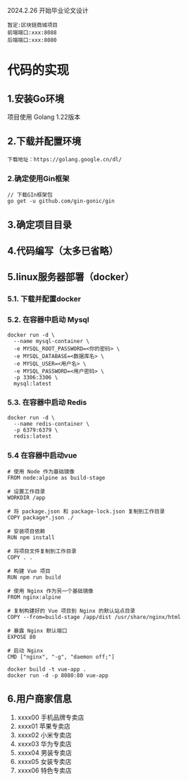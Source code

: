 2024.2.26 开始毕业论文设计

	暂定:区块链商城项目
	前端端口:xxx:8088
	后端端口:xxx:8080
	

# 代码的实现

## 1.安装Go环境

项目使用 Golang 1.22版本

## 2.下载并配置环境

``` 
下载地址：https://golang.google.cn/dl/
```	

### 2.确定使用Gin框架

```golang
// 下载GIn框架包
go get -u github.com/gin-gonic/gin
```


## 3.确定项目目录


## 4.代码编写（太多已省略）

## 5.linux服务器部署（docker）

### 5.1. 下载并配置docker


### 5.2. 在容器中启动 Mysql

```docker
docker run -d \
  --name mysql-container \
  -e MYSQL_ROOT_PASSWORD=<你的密码> \
  -e MYSQL_DATABASE=<数据库名> \
  -e MYSQL_USER=<用户名> \
  -e MYSQL_PASSWORD=<用户密码> \
  -p 3306:3306 \
  mysql:latest
```

### 5.3. 在容器中启动 Redis

```docker
docker run -d \
  --name redis-container \
  -p 6379:6379 \
  redis:latest
```

### 5.4 在容器中启动vue

```docker
# 使用 Node 作为基础镜像
FROM node:alpine as build-stage

# 设置工作目录
WORKDIR /app

# 将 package.json 和 package-lock.json 复制到工作目录
COPY package*.json ./

# 安装项目依赖
RUN npm install

# 将项目文件复制到工作目录
COPY . .

# 构建 Vue 项目
RUN npm run build

# 使用 Nginx 作为另一个基础镜像
FROM nginx:alpine

# 复制构建好的 Vue 项目到 Nginx 的默认站点目录
COPY --from=build-stage /app/dist /usr/share/nginx/html

# 暴露 Nginx 默认端口
EXPOSE 80

# 启动 Nginx
CMD ["nginx", "-g", "daemon off;"]

```

```docker
docker build -t vue-app .
docker run -d -p 8080:80 vue-app
```


## 6.用户商家信息

1. xxxx00 手机品牌专卖店
2. xxxx01 苹果专卖店
3. xxxx02 小米专卖店
4. xxxx03 华为专卖店
5. xxxx04 男装专卖店
6.  xxxx05 女装专卖店
7.  xxxx06 特色专卖店
